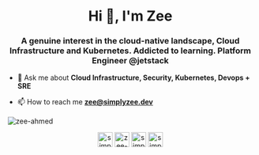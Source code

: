 <h1 align="center">Hi 👋, I'm Zee</h1>
<h3 align="center">A genuine interest in the cloud-native landscape, Cloud Infrastructure and Kubernetes. Addicted to learning. Platform Engineer @jetstack</h3>

- 💬 Ask me about **Cloud Infrastructure, Security, Kubernetes, Devops + SRE**

- 📫 How to reach me **zee@simplyzee.dev**

<p>&nbsp;<img align="center" src="https://github-readme-stats.vercel.app/api?username=zee-ahmed&show_icons=true" alt="zee-ahmed" /></p>

<p align="center">
<a href="https://twitter.com/simplyzee_dev" target="blank"><img align="center" src="https://cdn.jsdelivr.net/npm/simple-icons@3.0.1/icons/twitter.svg" alt="simplyzee_dev" height="30" width="30" /></a>
<a href="https://linkedin.com/in/zee-marsh-5454a547/" target="blank"><img align="center" src="https://cdn.jsdelivr.net/npm/simple-icons@3.0.1/icons/linkedin.svg" alt="zee-marsh-5454a547/" height="30" width="30" /></a>
<a href="https://instagram.com/simplzee01" target="blank"><img align="center" src="https://cdn.jsdelivr.net/npm/simple-icons@3.0.1/icons/instagram.svg" alt="simplzee01" height="30" width="30" /></a>
<a href="https://www.youtube.com/c/simplyzee" target="blank"><img align="center" src="https://cdn.jsdelivr.net/npm/simple-icons@3.0.1/icons/youtube.svg" alt="simplyzee" height="30" width="30" /></a>
</p>
